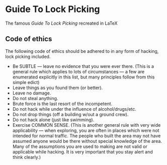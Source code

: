 # Guide To Lock Picking
The famous *Guide To Lock Picking* recreated in LaTeX
## Code of ethics
The following code of ethics should be adhered to in any form of hacking, lock picking included.
- Be SUBTLE — leave no evidence that you were ever there. (This is a general rule which applies to lots of circumstances — a few are enumerated explicitly in this list, but many principles follow from this simple edict)
- Leave things as you found them (or better).
- Leave no damage.
- Do not steal anything.
- Brute force is the last resort of the incompetent.
- Do not hack while under the influence of alcohol/drugs/etc.
- Do not drop things (off a building w/out a ground crew).
- Do not hack alone (just like swimming).
- Exercise COMMON SENSE. (This is another general rule with very wide applicability — when exploring, you are often in places which were not intended for normal traffic. The people who built the area may not have assumed anyone would be there without special knowledge of the area. Many of the assumptions you are used to making are not valid or applicable while hacking. It is very important that you stay alert and think clearly.)
